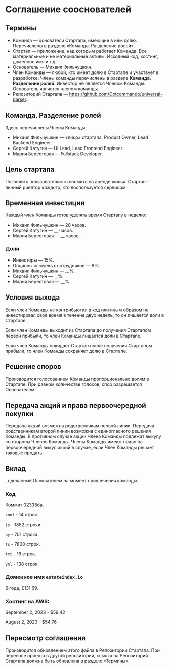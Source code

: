 # Соглашение сооснователей


## Термины

 - Команда &mdash; основатели Стартапа, имеющие в нём долю. Перечислены в разделе &laquo;Команда. Разделение ролей&raquo;. 
 - Стартап &mdash; приложение, над которым работает Команда. Все материальные и не материальные активы. Исходный код, хостинг, доменное имя и т.д.
 - Основатель &mdash; Михаил Фильчушкин.
 - Член Команды &mdash; любой, кто имеет долю в Стартапе и участвует в разработке. Члены команды перечислены в разделе __Команда. Разделение ролей__. Инвестор не является Членом Команды. Основатель является членом команды.
 - Репозиторий Стартапа &mdash; https://github.com/Dotcommando/universal-parser.


## Команда. Разделение ролей

Здесь перечислены Члены Команды.

 - Михаил Фильчушкин &mdash; &laquo;лицо&raquo; стартапа, Product Owner, Lead Backend Engineer.
 - Сергей Катугин &mdash; UI Lead, Lead Frontend Engineer.
 - Мария Берестовая &mdash; Fullstack Developer.


## Цель стартапа

Позволить пользователям экономить на аренде жилья. Стартап - личный риелтор каждого, кто воспользуется сервисом.


## Временная инвестиция

Каждый член Команды готов уделять время Стартапу в неделю:

- Михаил Фильчушкин &mdash; 20 часов.
- Сергей Катугин &mdash; __ часов.
- Мария Берестовая &mdash; __ часов.


### Доли

- Инвесторы &mdash; 15%.
- Опционы ключевых сотрудников &mdash; 8%.
- Михаил Фильчушкин &mdash; __%.
- Сергей Катугин &mdash; __%.
- Мария Берестовая &mdash; __%.


## Условия выхода

Если член Команды не контрибьютил в код или иным образом не инвестировал своё время в течение двух недель, то он лишается доли в Стартапе.

Если член Команды выходит из Стартапа до получения Стартапом первой прибыли, то член Команды лишается доли в Стартапе. 

Если член Команды покидает Стартап после получения Стартапом прибыли, то член Команды сохраняет долю в Стартапе.


## Решение споров

Производится голосованием Команды пропорционально долям в Стартапе. При равном количестве голосов, спор разрешается Основателем.


## Передача акций и права первоочередной покупки

Передача акций возможна родственникам первой линии. Передача родственникам второй линии возможна с единогласного решения Команды. В противном случае акции Члена Команды подлежат выкупу со стороны Членов Команды. Члены Команды имеют право на первоочередной выкуп акций в случае, если Член Команды решает таковые продать.


## Вклад

, сделанный Основателем на момент привлечения команды.


### Код

Коммит 02338da.

`conf` - 14 строк.

`js` - 1852 строки.

`py` - 701 строка.

`ts` - 7800 строк.

`txt` - 16 строк.

`yml` - 138 строк.


### Доменное имя `estateindex.io`

2 года, £131.69.


### Хостинг на AWS:

September 2, 2023 - $59.42

August 2, 2023 - $54.76


## Пересмотр соглашения

Производится обновлением этого файла в Репозитории Стартапа. При переносе проекта в другой репозиторий, ссылка на Репозиторий Стартапа должна быть обновлена в разделе &laquo;Термины&raquo;.


